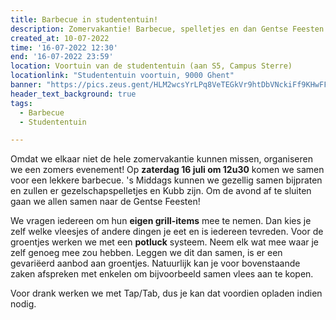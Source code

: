 ```yaml
---
title: Barbecue in studententuin!
description: Zomervakantie! Barbecue, spelletjes en dan Gentse Feesten!
created_at: 10-07-2022
time: '16-07-2022 12:30'
end: '16-07-2022 23:59'
location: Voortuin van de studententuin (aan S5, Campus Sterre)
locationlink: "Studententuin voortuin, 9000 Ghent"
banner: "https://pics.zeus.gent/HLM2wcsYrLPq8VeTEGkVr9htDbVNckiFf9KHwFFG.jpg"
header_text_background: true
tags:
  - Barbecue
  - Studententuin

---
```


Omdat we elkaar niet de hele zomervakantie kunnen missen, organiseren we een zomers evenement!
Op **zaterdag 16 juli om 12u30** komen we samen voor een lekkere barbecue. 's Middags kunnen we gezellig samen bijpraten en zullen er gezelschapspelletjes en Kubb zijn. 
Om de avond af te sluiten gaan we allen samen naar de Gentse Feesten!

We vragen iedereen om hun **eigen grill-items** mee te nemen. Dan kies je zelf welke vleesjes of andere dingen je eet en is iedereen tevreden.
Voor de groentjes werken we met een **potluck** systeem. Neem elk wat mee waar je zelf genoeg mee zou hebben. Leggen we dit dan samen, is er een gevariëerd aanbod aan groentjes.
Natuurlijk kan je voor bovenstaande zaken afspreken met enkelen om bijvoorbeeld samen vlees aan te kopen.

Voor drank werken we met Tap/Tab, dus je kan dat voordien opladen indien nodig.
